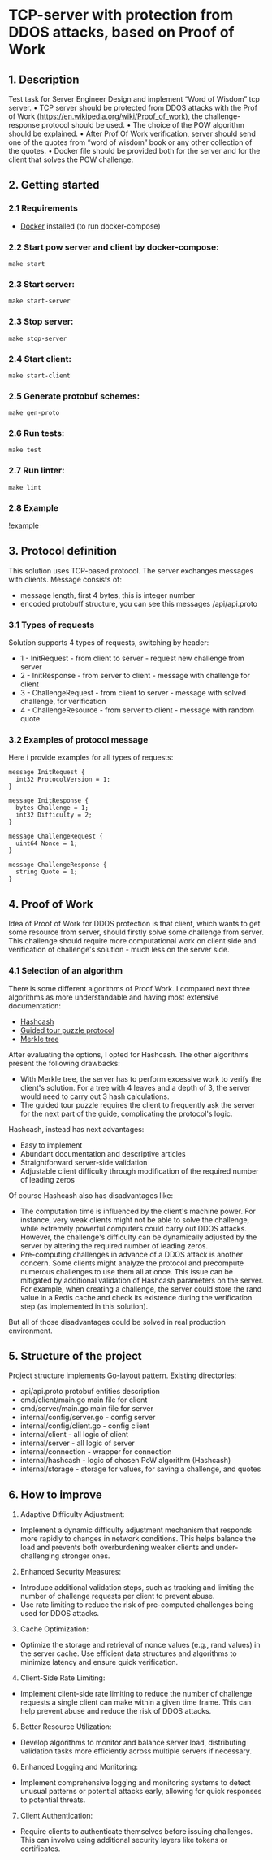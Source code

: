 # TCP-server with protection from DDOS attacks, based on Proof of Work

## 1. Description
Test task for Server Engineer
Design and implement “Word of Wisdom” tcp server.
• TCP server should be protected from DDOS attacks with the Prof of Work
(https://en.wikipedia.org/wiki/Proof_of_work), the challenge-response protocol should
be used.
• The choice of the POW algorithm should be explained.
• After Prof Of Work verification, server should send one of the quotes from “word of
wisdom” book or any other collection of the quotes.
• Docker file should be provided both for the server and for the client that solves the
POW challenge.

## 2. Getting started
### 2.1 Requirements
+ [Docker](https://docs.docker.com/engine/install/) installed (to run docker-compose)

### 2.2 Start pow server and client by docker-compose:
```
make start
```

### 2.3 Start server:
```
make start-server
```

### 2.3 Stop server:
```
make stop-server
```

### 2.4 Start client:
```
make start-client
```

### 2.5 Generate protobuf schemes:
```
make gen-proto
```

### 2.6 Run tests:
```
make test
```

### 2.7 Run linter:
```
make lint
```

### 2.8 Example
[!example](https://ibb.co/P4VP9T2)

## 3. Protocol definition
This solution uses TCP-based protocol.
The server exchanges messages with clients.
Message consists of: 
- message length, first 4 bytes, this is integer number
- encoded protobuff structure, you can see this messages /api/api.proto

### 3.1 Types of requests
Solution supports 4 types of requests, switching by header:
+ 1 - InitRequest - from client to server - request new challenge from server
+ 2 - InitResponse - from server to client - message with challenge for client
+ 3 - ChallengeRequest - from client to server - message with solved challenge, for verification
+ 4 - ChallengeResource - from server to client - message with random quote

### 3.2 Examples of protocol message
Here i provide examples for all types of requests:
```
message InitRequest {
  int32 ProtocolVersion = 1;
}

message InitResponse {  
  bytes Challenge = 1;    
  int32 Difficulty = 2;
}

message ChallengeRequest { 
  uint64 Nonce = 1;
}

message ChallengeResponse {
  string Quote = 1;
} 
```

## 4. Proof of Work
Idea of Proof of Work for DDOS protection is that client, which wants to get some resource from server, 
should firstly solve some challenge from server. 
This challenge should require more computational work on client side and verification of challenge's solution - much less on the server side.

### 4.1 Selection of an algorithm
There is some different algorithms of Proof Work. 
I compared next three algorithms as more understandable and having most extensive documentation:

- [Hashcash](https://en.wikipedia.org/wiki/Hashcash)
- [Guided tour puzzle protocol](https://en.wikipedia.org/wiki/Guided_tour_puzzle_protocol)
- [Merkle tree](https://en.wikipedia.org/wiki/Merkle_tree)

After evaluating the options, I opted for Hashcash. The other algorithms present the following drawbacks:
- With Merkle tree, the server has to perform excessive work to verify the client's solution. For a tree with 4 leaves and a depth of 3, the server would need to carry out 3 hash calculations.
- The guided tour puzzle requires the client to frequently ask the server for the next part of the guide, complicating the protocol's logic.

Hashcash, instead has next advantages:
- Easy to implement
- Abundant documentation and descriptive articles
- Straightforward server-side validation
- Adjustable client difficulty through modification of the required number of leading zeros

Of course Hashcash also has disadvantages like:
- The computation time is influenced by the client's machine power. For instance, very weak clients might not be able to solve the challenge, while extremely powerful computers could carry out DDOS attacks. However, the challenge's difficulty can be dynamically adjusted by the server by altering the required number of leading zeros.
- Pre-computing challenges in advance of a DDOS attack is another concern. Some clients might analyze the protocol and precompute numerous challenges to use them all at once. This issue can be mitigated by additional validation of Hashcash parameters on the server. For example, when creating a challenge, the server could store the rand value in a Redis cache and check its existence during the verification step (as implemented in this solution).

But all of those disadvantages could be solved in real production environment. 

## 5. Structure of the project
Project structure implements [Go-layout](https://github.com/golang-standards/project-layout) pattern.
Existing directories:
+ api/api.proto protobuf entities description
+ cmd/client/main.go main file for client
+ cmd/server/main.go main file for server
+ internal/config/server.go - config server
+ internal/config/client.go - config client
+ internal/client - all logic of client
+ internal/server - all logic of server
+ internal/connection - wrapper for connection
+ internal/hashcash - logic of chosen PoW algorithm (Hashcash)
+ internal/storage - storage for values, for saving a challenge, and quotes

## 6. How to improve
1. Adaptive Difficulty Adjustment:
- Implement a dynamic difficulty adjustment mechanism that responds more rapidly to changes in network conditions. This helps balance the load and prevents both overburdening weaker clients and under-challenging stronger ones.
2. Enhanced Security Measures:
- Introduce additional validation steps, such as tracking and limiting the number of challenge requests per client to prevent abuse.
- Use rate limiting to reduce the risk of pre-computed challenges being used for DDOS attacks.
3. Cache Optimization:
- Optimize the storage and retrieval of nonce values (e.g., rand values) in the server cache. Use efficient data structures and algorithms to minimize latency and ensure quick verification.
4. Client-Side Rate Limiting:
- Implement client-side rate limiting to reduce the number of challenge requests a single client can make within a given time frame. This can help prevent abuse and reduce the risk of DDOS attacks.
5. Better Resource Utilization:
- Develop algorithms to monitor and balance server load, distributing validation tasks more efficiently across multiple servers if necessary.
6. Enhanced Logging and Monitoring:
- Implement comprehensive logging and monitoring systems to detect unusual patterns or potential attacks early, allowing for quick responses to potential threats.
7. Client Authentication:
- Require clients to authenticate themselves before issuing challenges. This can involve using additional security layers like tokens or certificates.